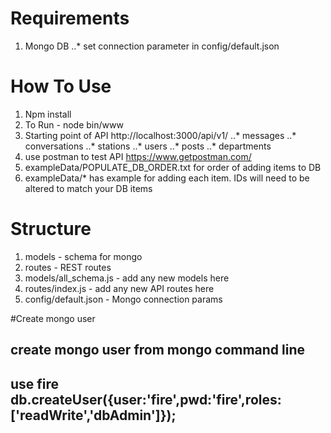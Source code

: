# Requirements

1. Mongo DB
..* set connection parameter in config/default.json


# How To Use

1. Npm install
2. To Run - node bin/www
3. Starting point of API http://localhost:3000/api/v1/
..* messages
..* conversations
..* stations
..* users
..* posts
..* departments
4. use postman to test API https://www.getpostman.com/
5. exampleData/POPULATE_DB_ORDER.txt for order of adding items to DB
6. exampleData/* has example for adding each item. IDs will need to be altered to match your DB items


# Structure

1. models - schema for mongo
2. routes - REST routes
3. models/all_schema.js - add any new models here
4. routes/index.js - add any new API routes here
5. config/default.json - Mongo connection params


#Create mongo user

create mongo user from mongo command line
-------------
use fire
db.createUser({user:'fire',pwd:'fire',roles:['readWrite','dbAdmin']});
------------